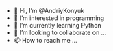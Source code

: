 - 👋 Hi, I’m @AndriyKonyuk
- 👀 I’m interested in programming
- 🌱 I’m currently learning Python
- 💞️ I’m looking to collaborate on ...
- 📫 How to reach me ...

<!---
AndriyKonyuk/AndriyKonyuk is a ✨ special ✨ repository because its `README.md` (this file) appears on your GitHub profile.
You can click the Preview link to take a look at your changes.
--->
